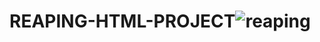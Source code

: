# REAPING-HTML-PROJECT![reaping](https://github.com/yusufcanyanikci/REAPING-HTML-PROJECT/assets/121056717/b23a53a1-7446-4fb6-b567-9df1fbb44f1c)
